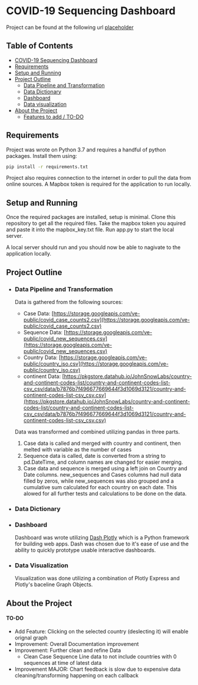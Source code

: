 # COVID-19 Sequencing Dashboard

Project can be found at the following url [placeholder](url)

## Table of Contents

- [COVID-19 Sequencing Dashboard](#covid-19-sequencing-dashboard)
- [Requirements](#requirements)
- [Setup and Running](#setup-and-running)
- [Project Outline](#project-outline)
  - [Data Pipeline and Transformation](#data-pipeline-and-transformation)
  - [Data Dictionary](#data-dictionary)
  - [Dashboard](#dashboard)
  - [Data visualization](#data-visualization)
- [About the Project](#about-the-project)
  - [Features to add / TO-DO](#TO-DO)


## Requirements

  Project was wrote on Python 3.7 and requires a handful of python packages. Install them using:
  ```bash
  pip install -r requirements.txt
  ```
  Project also requires connection to the internet in order to pull the data from online sources.
  A Mapbox token is required for the application to run locally.
  
## Setup and Running

  Once the required packages are installed, setup is minimal. Clone this repository to get all the required files. 
  Take the mapbox token you aquired and paste it into the mapbox_key.txt file. 
  Run app.py to start the local server.
  
  
  A local server should run and you should now be able to nagivate to the application locally.


## Project Outline

* ### Data Pipeline and Transformation
  Data is gathered from the following sources:
    * Case Data: [https://storage.googleapis.com/ve-public/covid_case_counts2.csv](https://storage.googleapis.com/ve-public/covid_case_counts2.csv)
    * Sequence Data: [https://storage.googleapis.com/ve-public/covid_new_sequences.csv](https://storage.googleapis.com/ve-public/covid_new_sequences.csv)
    * Country Data: [https://storage.googleapis.com/ve-public/country_iso.csv](https://storage.googleapis.com/ve-public/country_iso.csv)
    * continent Data: [https://pkgstore.datahub.io/JohnSnowLabs/country-and-continent-codes-list/country-and-continent-codes-list-csv_csv/data/b7876b7f496677669644f3d1069d3121/country-and-continent-codes-list-csv_csv.csv](https://pkgstore.datahub.io/JohnSnowLabs/country-and-continent-codes-list/country-and-continent-codes-list-csv_csv/data/b7876b7f496677669644f3d1069d3121/country-and-continent-codes-list-csv_csv.csv)


  Data was transformed and combined utilizing pandas in three parts.
  
  1) Case data is called and merged with country and continent, then melted with variable as the number of cases
  2) Sequence data is called, date is converted from a string to pd.DateTime, and column names are changed for easier merging.
  3) Case data and sequence is merged using a left join on Country and Date columns. new_sequences and Cases columns had null data filled by zeros, while new_sequences was also      grouped and a cumulative sum calculated for each country on each date. This alowed for all further tests and calculations to be done on the data.
* ### Data Dictionary


* ### Dashboard

  Dashboard was wrote utilizing [Dash Plotly](https://plotly.com/dash/) which is a Python framework for building web apps.
  Dash was chosen due to it's ease of use and the ability to quickly prototype usable interactive dashboards.
  

* ### Data Visualization

  Visualization was done utilizing a combination of Plotly Express and Plotly's baceline Graph Objects. 

## About the Project

#### TO-DO
* Add Feature: Clicking on the selected country (deslecting it) will enable orignal graph
* Improvement: Overall Documentation improvement
* Improvement: Further clean and refine Data
  * Clean Case Sequence Line data to not include countries with 0 sequences at time of latest data
* Improvement MAJOR: Chart feedback is slow due to expensive data cleaning/transforming happening on each callback
